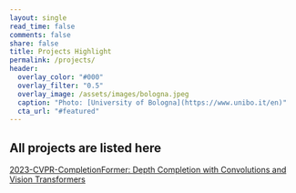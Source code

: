 ```yaml
---
layout: single
read_time: false
comments: false
share: false
title: Projects Highlight
permalink: /projects/
header:
  overlay_color: "#000"
  overlay_filter: "0.5"
  overlay_image: /assets/images/bologna.jpeg
  caption: "Photo: [University of Bologna](https://www.unibo.it/en)"
  cta_url: "#featured"
---
```


<html>
<body>

<h2>All projects are listed here</h2>

<a href="https://youmi-zym.github.io/projects/CompletionFormer">
<papertitle>
    2023-CVPR-CompletionFormer: Depth Completion with Convolutions and Vision Transformers
</papertitle>
</a>

</body>
</html>
